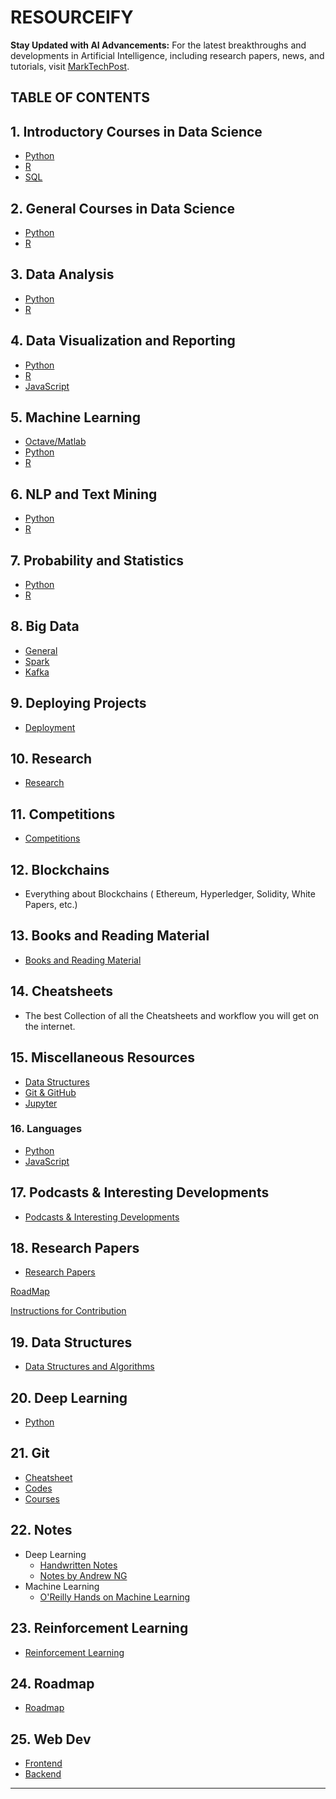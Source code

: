# RESOURCEIFY
**Stay Updated with AI Advancements:** For the latest breakthroughs and developments in Artificial Intelligence, including research papers, news, and tutorials, visit [MarkTechPost](https://www.marktechpost.com/).

## TABLE OF CONTENTS

## 1. Introductory Courses in Data Science
- [Python](https://github.com/Data-Science-Community-SRM/RoadMap-Resources-for-Data-Science-and-ML/blob/master/Intoduction%20to%20Data%20Science/Intro.md#python)
- [R](https://github.com/Data-Science-Community-SRM/RoadMap-Resources-for-Data-Science-and-ML/blob/master/Intoduction%20to%20Data%20Science/Intro.md#r)
- [SQL](https://github.com/Data-Science-Community-SRM/RoadMap-Resources-for-Data-Science-and-ML/blob/master/Intoduction%20to%20Data%20Science/Intro.md#sql)

## 2. General Courses in Data Science
- [Python](#)
- [R](#)

## 3. Data Analysis
- [Python](https://github.com/Data-Science-Community-SRM/RoadMap-Resources-for-Data-Science-and-ML/blob/master/Data%20Analysis/DataAnalysis.md)
- [R](https://github.com/Data-Science-Community-SRM/RoadMap-Resources-for-Data-Science-and-ML/blob/master/Data%20Analysis/DataAnalysis.md)

## 4. Data Visualization and Reporting
- [Python](https://github.com/Data-Science-Community-SRM/RoadMap-Resources-for-Data-Science-and-ML/blob/master/Data%20Visualization/DataVisualization.md)
- [R](https://github.com/Data-Science-Community-SRM/RoadMap-Resources-for-Data-Science-and-ML/blob/master/Data%20Visualization/DataVisualization.md)
- [JavaScript](https://github.com/Data-Science-Community-SRM/RoadMap-Resources-for-Data-Science-and-ML/blob/master/Data%20Visualization/DataVisualization.md)

## 5. Machine Learning
- [Octave/Matlab](https://github.com/Data-Science-Community-SRM/RoadMap-Resources-for-Data-Science-and-ML/blob/master/Machine%20Learning/ML.md)
- [Python](https://github.com/Data-Science-Community-SRM/RoadMap-Resources-for-Data-Science-and-ML/blob/master/Machine%20Learning/ML.md)
- [R](https://github.com/Data-Science-Community-SRM/RoadMap-Resources-for-Data-Science-and-ML/blob/master/Machine%20Learning/ML.md)

## 6. NLP and Text Mining
- [Python](https://github.com/Data-Science-Community-SRM/RoadMap-Resources-for-Data-Science-and-ML/blob/master/NLP%20-%20Text%20Mining/NLP.md)
- [R](https://github.com/Data-Science-Community-SRM/RoadMap-Resources-for-Data-Science-and-ML/blob/master/NLP%20-%20Text%20Mining/NLP.md)

## 7. Probability and Statistics
- [Python](https://github.com/Data-Science-Community-SRM/RoadMap-Resources-for-Data-Science-and-ML/blob/master/Statistics-Probability/Resources.md)
- [R](https://github.com/Data-Science-Community-SRM/RoadMap-Resources-for-Data-Science-and-ML/blob/master/Statistics-Probability/Resources.md)

## 8. Big Data
- [General](https://github.com/Data-Science-Community-SRM/RoadMap-Resources-for-Data-Science-and-ML/blob/master/Big%20Data/BigData.md)
- [Spark](https://github.com/Data-Science-Community-SRM/RoadMap-Resources-for-Data-Science-and-ML/blob/master/Big%20Data/BigData.md)
- [Kafka](https://github.com/Data-Science-Community-SRM/RoadMap-Resources-for-Data-Science-and-ML/blob/master/Big%20Data/BigData.md)

## 9. Deploying Projects
- [Deployment](https://github.com/Data-Science-Community-SRM/Resourceify/blob/master/Deployment/Deployment.md)

## 10. Research
- [Research](https://github.com/Data-Science-Community-SRM/Resourceify/blob/master/Research/Research.md)

## 11. Competitions
- [Competitions](https://github.com/Data-Science-Community-SRM/Resourceify/blob/master/Competitions/competitions.md)

## 12. Blockchains
- Everything about Blockchains ( Ethereum, Hyperledger, Solidity, White Papers, etc.)

## 13. Books and Reading Material
- [Books and Reading Material](https://github.com/Data-Science-Community-SRM/RoadMap-Resources-for-Data-Science-and-ML/blob/master/Books-Reading/Books.md)

## 14. Cheatsheets
- The best Collection of all the Cheatsheets and workflow you will get on the internet.

## 15. Miscellaneous Resources
- [Data Structures](https://github.com/Data-Science-Community-SRM/Resourceify/blob/master/Data%20Structures/DataStructures.md)
- [Git & GitHub](https://github.com/Data-Science-Community-SRM/Resourceify/tree/master/Git)
- [Jupyter](https://github.com/Data-Science-Community-SRM/RoadMap-Resources-for-Data-Science-and-ML/tree/master/Miscellaneous/Jupyter.md)

### 16. Languages
- [Python](https://github.com/Data-Science-Community-SRM/Resourceify/blob/master/Languages/Python.md)
- [JavaScript](https://github.com/Data-Science-Community-SRM/Resourceify/blob/master/Languages/Javascript.md)

## 17. Podcasts & Interesting Developments
- [Podcasts & Interesting Developments](https://github.com/Data-Science-Community-SRM/Resourceify/blob/master/Podcasts-Interesting-Developments/podcasts.md)

## 18. Research Papers
- [Research Papers](<Research Papers/ResearchPapers.md>)

[RoadMap](https://github.com/Data-Science-Community-SRM/Resourceify/blob/master/RoadMap/RoadMap.md)

[Instructions for Contribution](https://github.com/Data-Science-Community-SRM/Resourceify/blob/master/contributing.md)

## 19. Data Structures
- [Data Structures and Algorithms](https://github.com/Data-Science-Community-SRM/Resourceify/blob/master/Data%20Structures/DataStructures.md)

## 20. Deep Learning
- [Python](https://github.com/Data-Science-Community-SRM/Resourceify/blob/master/Deep%20Learning/DL.md#python)

## 21. Git
- [Cheatsheet](https://github.com/Data-Science-Community-SRM/Resourceify/blob/master/Git/Git%20Cheat%20Sheet.pdf)
- [Codes](https://github.com/Data-Science-Community-SRM/Resourceify/blob/master/Git/Git%20Codes.md)
- [Courses](https://github.com/Data-Science-Community-SRM/Resourceify/blob/master/Git/Gitcourses.md)

## 22. Notes
- Deep Learning
    - [Handwritten Notes](https://github.com/Data-Science-Community-SRM/Resourceify/blob/master/Notes/Deep%20Learning/Deep%20Learning%20HandWritten%20Notes%20Summary.pdf)
    - [Notes by Andrew NG](https://github.com/Data-Science-Community-SRM/Resourceify/blob/master/Notes/Deep%20Learning/Deep%20Learning%20Full%20Notes%20Collection%20By%20Andrew%20NG.pdf)
- Machine Learning
    - [O'Reilly Hands on Machine Learning](https://github.com/Data-Science-Community-SRM/Resourceify/blob/master/Notes/Machine%20Learning/O'Reilly%20Hands%E2%80%93On%20Machine%20Learning%20with%20Scikit%E2%80%93Learn%20and%20TensorFlow%202nd%20Edition.pdf)

## 23. Reinforcement Learning
- [Reinforcement Learning](https://github.com/Data-Science-Community-SRM/Resourceify/blob/master/Reinforcement%20Learning/RL.md)

## 24. Roadmap
- [Roadmap](https://github.com/Data-Science-Community-SRM/Resourceify/blob/master/RoadMap/RoadMap.md)

## 25. Web Dev
- [Frontend](https://github.com/Data-Science-Community-SRM/Resourceify/blob/master/Web%20Dev/Frontend/Readme.md)
- [Backend](https://github.com/Data-Science-Community-SRM/Resourceify/blob/master/Web%20Dev/Backend/README.md)

---
